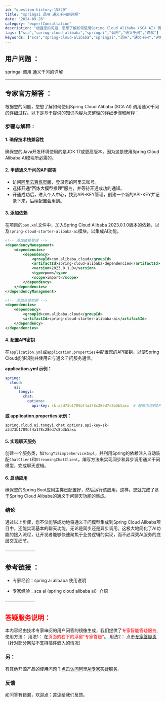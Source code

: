 ```yaml
---
id: "question-history-15329"
title: "springai 调用 通义千问的详解"
date: "2024-09-26"
category: "expertConsultation"
description: "根据您的问题，您想了解如何使用Spring Cloud Alibaba (SCA AI) 调用通义千问的详细过程。以下是基于提供的知识内容为您整理的详细步骤和解释：### 步骤与解释：#### 1. 确保技术栈兼容性确保您的Java开发环境使用的是JDK 17或更高版本，因为这是使用Spring C"
tags: ["sca","spring-cloud-alibaba","springai","调用","通义千问","详解"]
keywords: ["sca","spring-cloud-alibaba","springai","调用","通义千问","详解"]
---
```


## 用户问题 ： 
 springai 调用 通义千问的详解  

---------------
## 专家官方解答 ：

根据您的问题，您想了解如何使用Spring Cloud Alibaba (SCA AI) 调用通义千问的详细过程。以下是基于提供的知识内容为您整理的详细步骤和解释：

### 步骤与解释：

#### 1. 确保技术栈兼容性
确保您的Java开发环境使用的是JDK 17或更高版本，因为这是使用Spring Cloud Alibaba AI模块所必需的。

#### 2. 申请通义千问的API密钥
- 访问[阿里云百炼页面](https://www.aliyun.com/product/bailian)，登录您的阿里云账号。
- 选择开通“百炼大模型推理”服务，并等待开通成功的通知。
- 开通成功后，进入个人中心，找到API-KEY管理，创建一个新的API-KEY并记录下来，后续配置会用到。

#### 3. 添加依赖
在项目的`pom.xml`文件中，加入Spring Cloud Alibaba 2023.0.1.0版本的依赖，以及`spring-cloud-starter-alibaba-ai`模块，以集成AI功能。

```xml
<!-- 添加依赖管理 -->
<dependencyManagement>
    <dependencies>
        <dependency>
            <groupId>com.alibaba.cloud</groupId>
            <artifactId>spring-cloud-alibaba-dependencies</artifactId>
            <version>2023.0.1.0</version>
            <type>pom</type>
            <scope>import</scope>
        </dependency>
    </dependencies>
</dependencyManagement>

<!-- 添加具体依赖 -->
<dependencies>
    <dependency>
        <groupId>com.alibaba.cloud</groupId>
        <artifactId>spring-cloud-starter-alibaba-ai</artifactId>
    </dependency>
</dependencies>
```

#### 4. 配置API密钥
在`application.yml`或`application.properties`中配置您的API密钥，以便Spring Cloud能够识别并使用它与通义千问服务通信。

**application.yml 示例：**
```yaml
spring:
  cloud:
    ai:
      tongyi:
        chat:
          options:
            api-key: sk-a3d73b1709bf4a178c28ed7c8b3b5axx  # 替换为您的API-KEY
```

**或 application.properties 示例：**
```properties
spring.cloud.ai.tongyi.chat.options.api-key=sk-a3d73b1709bf4a178c28ed7c8b3b5axx
```

#### 5. 实现聊天服务
创建一个服务类，如`TongYiSimpleServiceImpl`，并利用Spring的依赖注入自动装配`ChatClient`和`StreamingChatClient`。编写方法来实现同步和异步调用通义千问模型，完成聊天逻辑。

#### 6. 启动应用
确保您的Spring Boot应用主类已配置好，然后运行该应用。这样，您就完成了基于Spring Cloud Alibaba的通义千问聊天功能的集成。

### 结论
通过以上步骤，您不仅能够成功地将通义千问模型集成到Spring Cloud Alibaba项目中，还能实现基本的聊天功能，无论是同步还是异步调用。这极大地简化了AI功能的接入流程，让开发者能够快速聚焦于业务逻辑的实现，而不必深究AI服务的底层交互细节。


<font color="#949494">---------------</font> 


## 参考链接 ：

* 专家经验：spring ai alibaba 使用说明 
 
 * 专家经验：sca ai (spring cloud alibaba ai）介绍 


 <font color="#949494">---------------</font> 
 


## <font color="#FF0000">答疑服务说明：</font> 

本内容经由技术专家审阅的用户问答的镜像生成，我们提供了<font color="#FF0000">专家智能答疑服务</font>,使用方法：
用法1： 在<font color="#FF0000">页面的右下的浮窗”专家答疑“</font>。
用法2： 点击[专家答疑页](https://answer.opensource.alibaba.com/docs/intro)（针对部分网站不支持插件嵌入的情况）
### 另：


有其他开源产品的使用问题？[点击访问阿里AI专家答疑服务](https://answer.opensource.alibaba.com/docs/intro)。
### 反馈
如问答有错漏，欢迎点：[差评](https://ai.nacos.io/user/feedbackByEnhancerGradePOJOID?enhancerGradePOJOId=15604)给我们反馈。
